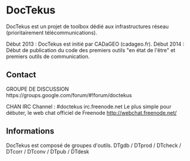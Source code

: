 <h1>DocTekus</h1>
DocTekus est un projet de toolbox dédié aux infrastructures réseau (prioritairement télécommunications). 

Début 2013 : DocTekus est initié par CADaGEO (cadageo.fr). 
Début 2014 : Début de publication du code des premiers outils "en état de l'être" et premiers outils de communication. 
 
<h2>Contact</h2>
GROUPE DE DISCUSSION
https://groups.google.com/forum/#!forum/doctekus

CHAN IRC
Channel : #doctekus
irc.freenode.net
Le plus simple pour débuter, le web chat officiel de Freenode
http://webchat.freenode.net/


<h2>Informations</h2>
DocTekus est composé de groupes d'outils. 
DTgdb / DTprod / DTcheck / DTcorr / DTconv / DTpub / DTdesk
